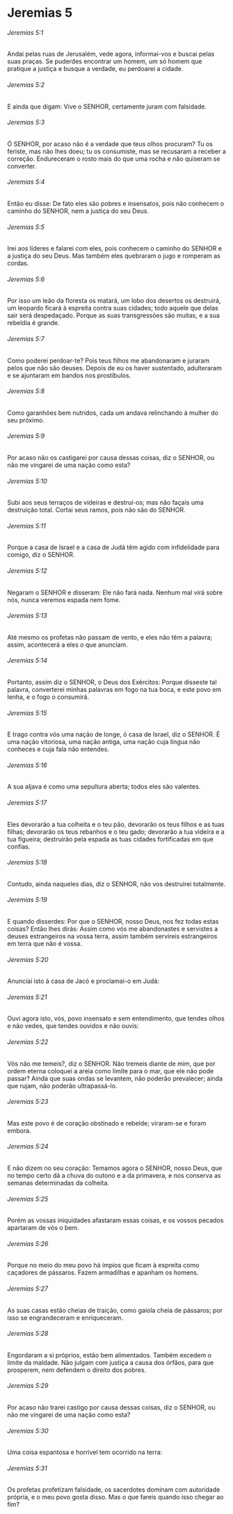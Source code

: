 # Jeremias 5

###### Jeremias 5:1

Andai pelas ruas de Jerusalém, vede agora, informai-vos e buscai pelas suas praças. Se puderdes encontrar um homem, um só homem que pratique a justiça e busque a verdade, eu perdoarei a cidade.

###### Jeremias 5:2

E ainda que digam: Vive o SENHOR, certamente juram com falsidade.

###### Jeremias 5:3

Ó SENHOR, por acaso não é a verdade que teus olhos procuram? Tu os feriste, mas não lhes doeu; tu os consumiste, mas se recusaram a receber a correção. Endureceram o rosto mais do que uma rocha e não quiseram se converter.

###### Jeremias 5:4

Então eu disse: De fato eles são pobres e insensatos, pois não conhecem o caminho do SENHOR, nem a justiça do seu Deus.

###### Jeremias 5:5

Irei aos líderes e falarei com eles, pois conhecem o caminho do SENHOR e a justiça do seu Deus. Mas também eles quebraram o jugo e romperam as cordas.

###### Jeremias 5:6

Por isso um leão da floresta os matará, um lobo dos desertos os destruirá, um leopardo ficará à espreita contra suas cidades; todo aquele que delas sair será despedaçado. Porque as suas transgressões são muitas, e a sua rebeldia é grande.

###### Jeremias 5:7

Como poderei perdoar-te? Pois teus filhos me abandonaram e juraram pelos que não são deuses. Depois de eu os haver sustentado, adulteraram e se ajuntaram em bandos nos prostíbulos.

###### Jeremias 5:8

Como garanhões bem nutridos, cada um andava relinchando à mulher do seu próximo.

###### Jeremias 5:9

Por acaso não os castigarei por causa dessas coisas, diz o SENHOR, ou não me vingarei de uma nação como esta?

###### Jeremias 5:10

Subi aos seus terraços de videiras e destruí-os; mas não façais uma destruição total. Cortai seus ramos, pois não são do SENHOR.

###### Jeremias 5:11

Porque a casa de Israel e a casa de Judá têm agido com infidelidade para comigo, diz o SENHOR.

###### Jeremias 5:12

Negaram o SENHOR e disseram: Ele não fará nada. Nenhum mal virá sobre nós, nunca veremos espada nem fome.

###### Jeremias 5:13

Até mesmo os profetas não passam de vento, e eles não têm a palavra; assim, acontecerá a eles o que anunciam.

###### Jeremias 5:14

Portanto, assim diz o SENHOR, o Deus dos Exércitos: Porque disseste tal palavra, converterei minhas palavras em fogo na tua boca, e este povo em lenha, e o fogo o consumirá.

###### Jeremias 5:15

E trago contra vós uma nação de longe, ó casa de Israel, diz o SENHOR. É uma nação vitoriosa, uma nação antiga, uma nação cuja língua não conheces e cuja fala não entendes.

###### Jeremias 5:16

A sua aljava é como uma sepultura aberta; todos eles são valentes.

###### Jeremias 5:17

Eles devorarão a tua colheita e o teu pão, devorarão os teus filhos e as tuas filhas; devorarão os teus rebanhos e o teu gado; devorarão a tua videira e a tua figueira; destruirão pela espada as tuas cidades fortificadas em que confias.

###### Jeremias 5:18

Contudo, ainda naqueles dias, diz o SENHOR, não vos destruirei totalmente.

###### Jeremias 5:19

E quando disserdes: Por que o SENHOR, nosso Deus, nos fez todas estas coisas? Então lhes dirás: Assim como vós me abandonastes e servistes a deuses estrangeiros na vossa terra, assim também servireis estrangeiros em terra que não é vossa.

###### Jeremias 5:20

Anunciai isto à casa de Jacó e proclamai-o em Judá:

###### Jeremias 5:21

Ouvi agora isto, vós, povo insensato e sem entendimento, que tendes olhos e não vedes, que tendes ouvidos e não ouvis:

###### Jeremias 5:22

Vós não me temeis?, diz o SENHOR. Não tremeis diante de mim, que por ordem eterna coloquei a areia como limite para o mar, que ele não pode passar? Ainda que suas ondas se levantem, não poderão prevalecer; ainda que rujam, não poderão ultrapassá-lo.

###### Jeremias 5:23

Mas este povo é de coração obstinado e rebelde; viraram-se e foram embora.

###### Jeremias 5:24

E não dizem no seu coração: Temamos agora o SENHOR, nosso Deus, que no tempo certo dá a chuva do outono e a da primavera, e nos conserva as semanas determinadas da colheita.

###### Jeremias 5:25

Porém as vossas iniquidades afastaram essas coisas, e os vossos pecados apartaram de vós o bem.

###### Jeremias 5:26

Porque no meio do meu povo há ímpios que ficam à espreita como caçadores de pássaros. Fazem armadilhas e apanham os homens.

###### Jeremias 5:27

As suas casas estão cheias de traição, como gaiola cheia de pássaros; por isso se engrandeceram e enriqueceram.

###### Jeremias 5:28

Engordaram a si próprios, estão bem alimentados. Também excedem o limite da maldade. Não julgam com justiça a causa dos órfãos, para que prosperem, nem defendem o direito dos pobres.

###### Jeremias 5:29

Por acaso não trarei castigo por causa dessas coisas, diz o SENHOR, ou não me vingarei de uma nação como esta?

###### Jeremias 5:30

Uma coisa espantosa e horrível tem ocorrido na terra:

###### Jeremias 5:31

Os profetas profetizam falsidade, os sacerdotes dominam com autoridade própria, e o meu povo gosta disso. Mas o que fareis quando isso chegar ao fim?

